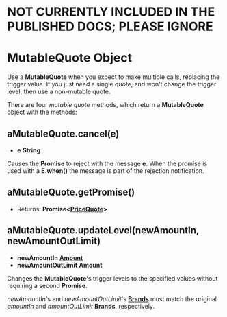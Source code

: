 # NOT CURRENTLY INCLUDED IN THE PUBLISHED DOCS; PLEASE IGNORE

# MutableQuote Object

Use a **MutableQuote** when you expect to make multiple calls, replacing the trigger
value. If you just need a single quote, and won't change the trigger level, then use
a non-mutable quote.

There are four *mutable quote* methods, which return a **MutableQuote** object with the methods:

## aMutableQuote.cancel(e)
- **e** **String**

Causes the **Promise** to reject with the message **e**. 
When the promise is used with a **E.when()** the message is part of the rejection notification. 

## aMutableQuote.getPromise()
- Returns: **Promise&lt;[PriceQuote](./zoe-data-types.md#pricequote)>**

## aMutableQuote.updateLevel(newAmountIn, newAmountOutLimit)
- **newAmountIn** **[Amount](/reference/ertp-api/ertp-data-types.md#amount)**
- **newAmountOutLimit** **Amount**

Changes the **MutableQuote**'s trigger levels to the specified values without requiring a second **Promise**.

*newAmountIn*'s and *newAmountOutLimit*'s **[Brands](/reference/ertp-api/brand.md)** must match the original 
*amountIn* and *amountOutLimit* **Brands**, respectively. 


